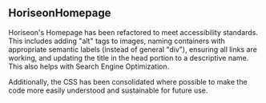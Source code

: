 ## HoriseonHomepage

Horiseon's Homepage has been refactored to meet accessibility standards.  This includes adding "alt" tags to images, naming containers with appropriate semantic labels (instead of general "div"), ensuring all links are working, and updating the title in the head portion to a descriptive name.  This also helps with Search Engine Optimization. 

Additionally, the CSS has been consolidated where possible to make the code more easily understood and sustainable for future use.